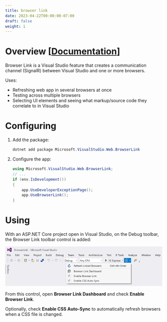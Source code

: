 ```yaml
---
title: browser link
date: 2023-04-22T00:00:00-07:00
draft: false
weight: 1
---
```


# Overview [[Documentation](https://learn.microsoft.com/en-us/aspnet/core/client-side/using-browserlink?view=aspnetcore-7.0)]  

Browser Link is a Visual Studio feature that creates a communication channel (SignalR) between Visual Studio and one or more browsers.

Uses:
* Refreshing web app in several browsers at once
* Testing across multiple browsers
* Selecting UI elements and seeing what markup/source code they correlate to in Visual Studio

# Configuring
1. Add the package:
    ```powershell
    dotnet add package Microsoft.VisualStudio.Web.BrowserLink
    ```
2. Configure the app:
    ```cs
    using Microsoft.VisualStudio.Web.BrowserLink;
    // ...
    if (env.IsDevelopment()) 
    {
        app.UseDeveloperExceptionPage();
        app.UseBrowserLink();
    }
    ```

# Using
With an ASP.NET Core project open in Visual Studio, on the Debug toolbar, the Browser Link toolbar control is added:  

![A screenshot of Visual Studio showing the Debug toolbar with the Browser Link control](./screenshot.png)

From this control, open **Browser Link Dashboard** and check **Enable Browser Link**.

Optionally, check **Enable CSS Auto-Sync** to automatically refresh browsers when a CSS file is changed.